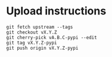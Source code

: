 # Upload instructions

```
git fetch upstream --tags
git checkout vX.Y.Z
git cherry-pick vA.B.C-pypi --edit
git tag vX.Y.Z-pypi
git push origin vX.Y.Z-pypi
```
